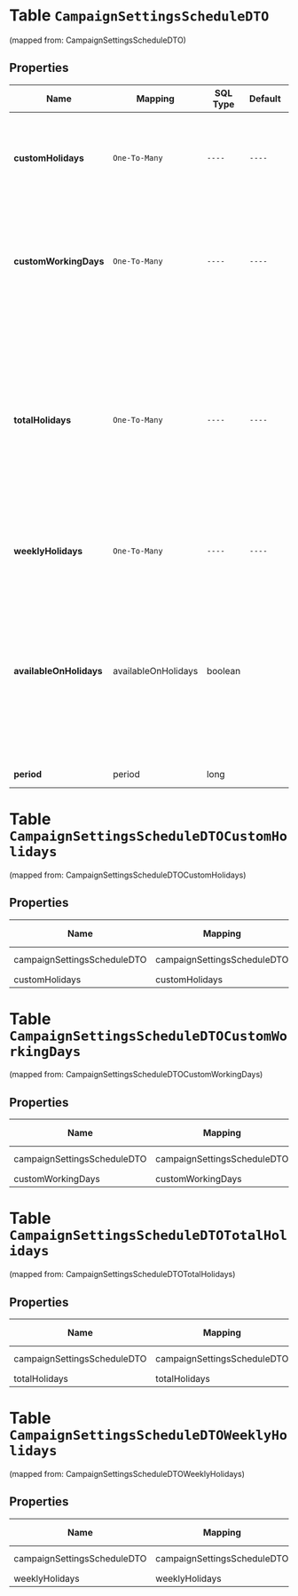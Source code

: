 
# Table `CampaignSettingsScheduleDTO`
(mapped from: CampaignSettingsScheduleDTO)

## Properties
Name | Mapping | SQL Type | Default | Type | Description | Notes
---- | ------- | -------- | ------- | ---- | ----------- | -----
**customHolidays** | `One-To-Many` | `----` | `----`  | **kotlin.Array&lt;kotlin.String&gt;** | Список дней, в которые служба доставки не работает. Дни магазин указал в кабинете продавца на Маркете. | 
**customWorkingDays** | `One-To-Many` | `----` | `----`  | **kotlin.Array&lt;kotlin.String&gt;** | Список выходных и праздничных дней, в которые служба доставки работает. Дни магазин указал в кабинете продавца на Маркете. | 
**totalHolidays** | `One-To-Many` | `----` | `----`  | **kotlin.Array&lt;kotlin.String&gt;** | Итоговый список нерабочих дней службы доставки. Список рассчитывается с учетом выходных, нерабочих дней и государственных праздников. Информацию по ним магазин указывает в кабинете продавца на Маркете. | 
**weeklyHolidays** | `One-To-Many` | `----` | `----`  | **kotlin.Array&lt;kotlin.Int&gt;** | Список выходных дней недели и государственных праздников. | 
**availableOnHolidays** | availableOnHolidays | boolean |  | **kotlin.Boolean** | Признак работы службы доставки в государственные праздники. Возможные значения. * &#x60;false&#x60; — служба доставки не работает в праздничные дни. * &#x60;true&#x60; — служба доставки работает в праздничные дни.  |  [optional]
**period** | period | long |  | [**CampaignSettingsTimePeriodDTO**](CampaignSettingsTimePeriodDTO.md) |  |  [optional] [foreignkey]


# **Table `CampaignSettingsScheduleDTOCustomHolidays`**
(mapped from: CampaignSettingsScheduleDTOCustomHolidays)

## Properties
Name | Mapping | SQL Type | Default | Type | Description | Notes
---- | ------- | -------- | ------- | ---- | ----------- | -----
campaignSettingsScheduleDTO | campaignSettingsScheduleDTO | long | | kotlin.Long | Primary Key | *one*
customHolidays | customHolidays | text | | kotlin.String | Foreign Key | *many*



# **Table `CampaignSettingsScheduleDTOCustomWorkingDays`**
(mapped from: CampaignSettingsScheduleDTOCustomWorkingDays)

## Properties
Name | Mapping | SQL Type | Default | Type | Description | Notes
---- | ------- | -------- | ------- | ---- | ----------- | -----
campaignSettingsScheduleDTO | campaignSettingsScheduleDTO | long | | kotlin.Long | Primary Key | *one*
customWorkingDays | customWorkingDays | text | | kotlin.String | Foreign Key | *many*



# **Table `CampaignSettingsScheduleDTOTotalHolidays`**
(mapped from: CampaignSettingsScheduleDTOTotalHolidays)

## Properties
Name | Mapping | SQL Type | Default | Type | Description | Notes
---- | ------- | -------- | ------- | ---- | ----------- | -----
campaignSettingsScheduleDTO | campaignSettingsScheduleDTO | long | | kotlin.Long | Primary Key | *one*
totalHolidays | totalHolidays | text | | kotlin.String | Foreign Key | *many*



# **Table `CampaignSettingsScheduleDTOWeeklyHolidays`**
(mapped from: CampaignSettingsScheduleDTOWeeklyHolidays)

## Properties
Name | Mapping | SQL Type | Default | Type | Description | Notes
---- | ------- | -------- | ------- | ---- | ----------- | -----
campaignSettingsScheduleDTO | campaignSettingsScheduleDTO | long | | kotlin.Long | Primary Key | *one*
weeklyHolidays | weeklyHolidays | int | | kotlin.Int | Foreign Key | *many*





